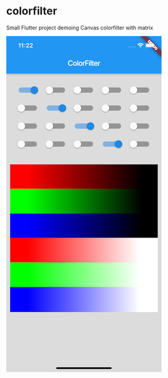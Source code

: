 # colorfilter

Small Flutter project demoing Canvas colorfilter with matrix

![screenshot](screenshot.png)
